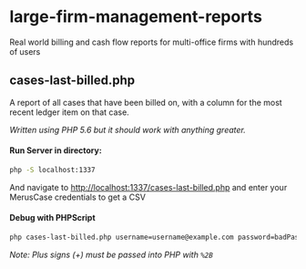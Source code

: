 # large-firm-management-reports
Real world billing and cash flow reports for multi-office firms with hundreds of users

## cases-last-billed.php
A report of all cases that have been billed on, with a column for the most recent ledger item on that case.

_Written using PHP 5.6 but it should work with anything greater._

#### Run Server in directory:
```bash
php -S localhost:1337
```
And navigate to [http://localhost:1337/cases-last-billed.php](http://localhost:1337/cases-last-billed.php) and enter your MerusCase credentials to get a CSV

#### Debug with PHPScript
```bash
php cases-last-billed.php username=username@example.com password=badPassword!
```
_Note: Plus signs (+) must be passed into PHP with `%2B`_